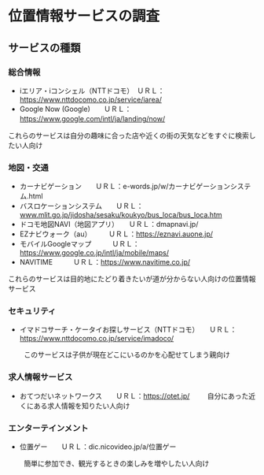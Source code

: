 # 位置情報サービスの調査
## サービスの種類
### 総合情報
* iエリア・iコンシェル（NTTドコモ）　ＵＲＬ：https://www.nttdocomo.co.jp/service/iarea/
* Google Now (Google)　　ＵＲＬ：https://www.google.com/intl/ja/landing/now/
　
  
 これらのサービスは自分の趣味に合った店や近くの街の天気などをすぐに検索したい人向け

### 地図・交通
* カーナビゲーション　　ＵＲＬ：e-words.jp/w/カーナビゲーションシステム.html
* バスロケーションシステム　　ＵＲＬ：www.mlit.go.jp/jidosha/sesaku/koukyo/bus_loca/bus_loca.htm
* ドコモ地図NAVI（地図アプリ）　　ＵＲＬ：dmapnavi.jp/
* EZナビウォーク（au）　　　ＵＲＬ：https://eznavi.auone.jp/
* モバイルGoogleマップ　　　ＵＲＬ：https://www.google.co.jp/intl/ja/mobile/maps/
* NAVITIME　　　ＵＲＬ：https://www.navitime.co.jp/
　
 
 これらのサービスは目的地にたどり着きたいが道が分からない人向けの位置情報サービス
 
### セキュリティ
* イマドコサーチ・ケータイお探しサービス（NTTドコモ）　　ＵＲＬ：https://www.nttdocomo.co.jp/service/imadoco/

　
 　このサービスは子供が現在どこにいるのかを心配せてしまう親向け
 
### 求人情報サービス
* おてつだいネットワークス　　ＵＲＬ：https://otet.jp/
　
 　自分にあった近くにある求人情報を知りたい人向け
 
### エンターテインメント
* 位置ゲー　　ＵＲＬ：dic.nicovideo.jp/a/位置ゲー

　
 　簡単に参加でき、観光するときの楽しみを増やしたい人向け
